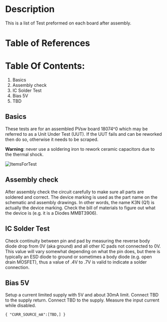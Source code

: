 # Description

This is a list of Test preformed on each board after assembly.

# Table of References


# Table Of Contents:

1. Basics
2. Assembly check
3. IC Solder Test
4. Bias 5V
5. TBD


## Basics

These tests are for an assembled PVsw board 18074^0 which may be referred to as a Unit Under Test (UUT). If the UUT fails and can be reworked then do so, otherwise it needs to be scraped. 

__Warning__: never use a soldering iron to rework ceramic capacitors due to the thermal shock.

![ItemsForTest](./18074_ItemsUsedForTest.jpg "Items used for test")

## Assembly check

After assembly check the circuit carefully to make sure all parts are soldered and correct. The device marking is used as the part name on the schematic and assembly drawings.  In other words, the name K3N (Q1) is actually the device marking. Check the bill of materials to figure out what the device is (e.g. it is a Diodes MMBT3906).


## IC Solder Test

Check continuity between pin and pad by measuring the reverse body diode drop from 0V (aka ground) and all other IC pads not connected to 0V. This value will vary somewhat depending on what the pin does, but there is typically an ESD diode to ground or sometimes a body diode (e.g. open drain MOSFET), thus a value of .4V to .7V is valid to indicate a solder connection. 


## Bias 5V

Setup a current limited supply with 5V and about 30mA limit. Connect TBD to the supply return. Connect TBD to the supply. Measure the input current while disabled.

``` 
{ "CURR_SOURCE_mA":[TBD,] }
``` 
